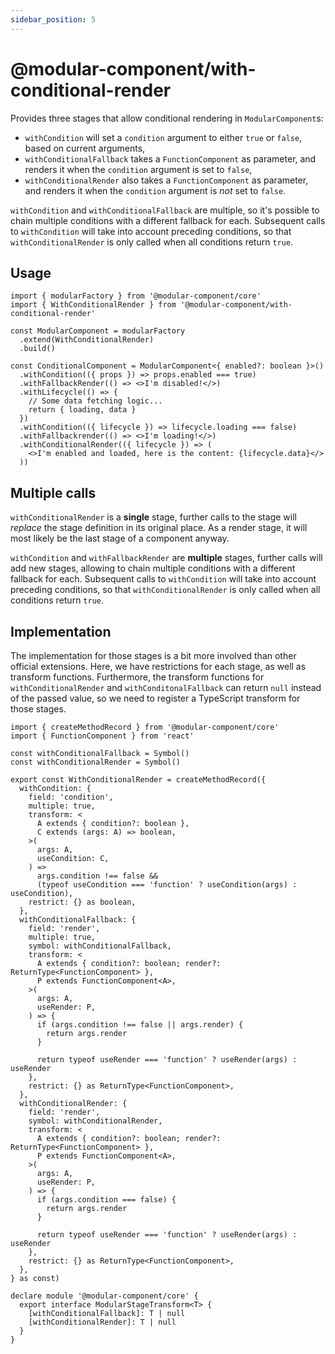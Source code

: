 ```yaml
---
sidebar_position: 5
---
```


# @modular-component/with-conditional-render

Provides three stages that allow conditional rendering in `ModularComponent`s:

- `withCondition` will set a `condition` argument to either `true` or `false`, based
  on current arguments,
- `withConditionalFallback` takes a `FunctionComponent` as parameter, and
  renders it when the `condition` argument is set to `false`,
- `withConditionalRender` also takes a `FunctionComponent` as parameter, and
  renders it when the `condition` argument is _not_ set to `false`.

`withCondition` and `withConditionalFallback` are multiple, so it's possible
to chain multiple conditions with a different fallback for each. Subsequent calls
to `withCondition` will take into account preceding conditions, so that `withConditionalRender`
is only called when all conditions return `true`.

## Usage

```tsx
import { modularFactory } from '@modular-component/core'
import { WithConditionalRender } from '@modular-component/with-conditional-render'

const ModularComponent = modularFactory
  .extend(WithConditionalRender)
  .build()

const ConditionalComponent = ModularComponent<{ enabled?: boolean }>()
  .withCondition(({ props }) => props.enabled === true)
  .withFallbackRender(() => <>I'm disabled!</>)
  .withLifecycle(() => {
    // Some data fetching logic...
    return { loading, data }
  })
  .withCondition(({ lifecycle }) => lifecycle.loading === false)
  .withFallbackrender(() => <>I'm loading!</>)
  .withConditionalRender(({ lifecycle }) => (
    <>I'm enabled and loaded, here is the content: {lifecycle.data}</>
  ))
```

## Multiple calls

`withConditionalRender` is a **single** stage, further calls to the stage will _replace_ the stage definition in its original place.
As a render stage, it will most likely be the last stage of a component anyway.

`withCondition` and `withFallbackRender` are **multiple** stages, further calls will add new stages, allowing to chain multiple 
conditions with a different fallback for each. Subsequent calls to `withCondition` will take into account preceding conditions,
so that `withConditionalRender` is only called when all conditions return `true`.

## Implementation

The implementation for those stages is a bit more involved than other official extensions. Here, we have restrictions
for each stage, as well as transform functions. Furthermore, the transform functions for `withConditionalRender` and `withConditonalFallback`
can return `null` instead of the passed value, so we need to register a TypeScript transform for those stages.

```tsx
import { createMethodRecord } from '@modular-component/core'
import { FunctionComponent } from 'react'

const withConditionalFallback = Symbol()
const withConditionalRender = Symbol()

export const WithConditionalRender = createMethodRecord({
  withCondition: {
    field: 'condition',
    multiple: true,
    transform: <
      A extends { condition?: boolean },
      C extends (args: A) => boolean,
    >(
      args: A,
      useCondition: C,
    ) =>
      args.condition !== false &&
      (typeof useCondition === 'function' ? useCondition(args) : useCondition),
    restrict: {} as boolean,
  },
  withConditionalFallback: {
    field: 'render',
    multiple: true,
    symbol: withConditionalFallback,
    transform: <
      A extends { condition?: boolean; render?: ReturnType<FunctionComponent> },
      P extends FunctionComponent<A>,
    >(
      args: A,
      useRender: P,
    ) => {
      if (args.condition !== false || args.render) {
        return args.render
      }

      return typeof useRender === 'function' ? useRender(args) : useRender
    },
    restrict: {} as ReturnType<FunctionComponent>,
  },
  withConditionalRender: {
    field: 'render',
    symbol: withConditionalRender,
    transform: <
      A extends { condition?: boolean; render?: ReturnType<FunctionComponent> },
      P extends FunctionComponent<A>,
    >(
      args: A,
      useRender: P,
    ) => {
      if (args.condition === false) {
        return args.render
      }

      return typeof useRender === 'function' ? useRender(args) : useRender
    },
    restrict: {} as ReturnType<FunctionComponent>,
  },
} as const)

declare module '@modular-component/core' {
  export interface ModularStageTransform<T> {
    [withConditionalFallback]: T | null
    [withConditionalRender]: T | null
  }
}
```
